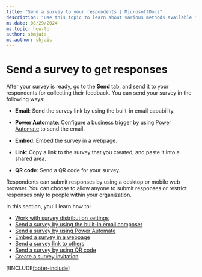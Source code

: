 ```yaml
---
title: "Send a survey to your respondents | MicrosoftDocs"
description: "Use this topic to learn about various methods available in Dynamics 365 Customer Voice for sending a survey to your respondents."
ms.date: 08/29/2024
ms.topic: how-to
author: sbmjais
ms.author: shjais
---
```


# Send a survey to get responses

After your survey is ready, go to the **Send** tab, and send it to your respondents for collecting their feedback. You can send your survey in the following ways:

- **Email**: Send the survey link by using the built-in email capability.

- **Power Automate**: Configure a business trigger by using [Power Automate](https://flow.microsoft.com/) to send the email.  
- **Embed**: Embed the survey in a webpage.

- **Link**: Copy a link to the survey that you created, and paste it into a shared area.

- **QR code**: Send a QR code for your survey.

Respondents can submit responses by using a desktop or mobile web browser. You can choose to allow anyone to submit responses or restrict responses only to people within your organization.

In this section, you'll learn how to:

- [Work with survey distribution settings](distribution-settings.md)
- [Send a survey by using the built-in email composer](send-survey-email.md)  
- [Send a survey by using Power Automate](send-survey-flow.md)  
- [Embed a survey in a webpage](embed-web-page.md)  
- [Send a survey link to others](send-survey-link.md)  
- [Send a survey by using QR code](send-survey-qrcode.md)  
- [Create a survey invitation](create-survey-invite.md)


[!INCLUDE[footer-include](includes/footer-banner.md)]
